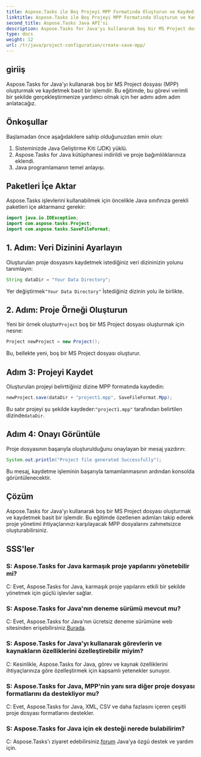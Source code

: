 ```yaml
---
title: Aspose.Tasks ile Boş Projeyi MPP Formatında Oluşturun ve Kaydedin
linktitle: Aspose.Tasks ile Boş Projeyi MPP Formatında Oluşturun ve Kaydedin
second_title: Aspose.Tasks Java API'si
description: Aspose.Tasks for Java'yı kullanarak boş bir MS Project dosyasını (MPP) nasıl oluşturup kaydedeceğinizi öğrenin. Proje yönetimi görevlerini zahmetsizce basitleştirin.
type: docs
weight: 12
url: /tr/java/project-configuration/create-save-mpp/
---
```

## giriiş
Aspose.Tasks for Java'yı kullanarak boş bir MS Project dosyası (MPP) oluşturmak ve kaydetmek basit bir işlemdir. Bu eğitimde, bu görevi verimli bir şekilde gerçekleştirmenize yardımcı olmak için her adımı adım adım anlatacağız.
## Önkoşullar
Başlamadan önce aşağıdakilere sahip olduğunuzdan emin olun:
1. Sisteminizde Java Geliştirme Kiti (JDK) yüklü.
2. Aspose.Tasks for Java kütüphanesi indirildi ve proje bağımlılıklarınıza eklendi.
3. Java programlamanın temel anlayışı.

## Paketleri İçe Aktar
Aspose.Tasks işlevlerini kullanabilmek için öncelikle Java sınıfınıza gerekli paketleri içe aktarmanız gerekir:
```java
import java.io.IOException;
import com.aspose.tasks.Project;
import com.aspose.tasks.SaveFileFormat;
```
## 1. Adım: Veri Dizinini Ayarlayın
Oluşturulan proje dosyasını kaydetmek istediğiniz veri dizininizin yolunu tanımlayın:
```java
String dataDir = "Your Data Directory";
```
 Yer değiştirmek`"Your Data Directory"` İstediğiniz dizinin yolu ile birlikte.
## 2. Adım: Proje Örneği Oluşturun
 Yeni bir örnek oluştur`Project` boş bir MS Project dosyası oluşturmak için nesne:
```java
Project newProject = new Project();
```
Bu, bellekte yeni, boş bir MS Project dosyası oluşturur.
## Adım 3: Projeyi Kaydet
Oluşturulan projeyi belirttiğiniz dizine MPP formatında kaydedin:
```java
newProject.save(dataDir + "project1.mpp", SaveFileFormat.Mpp);
```
Bu satır projeyi şu şekilde kaydeder:`"project1.mpp"` tarafından belirtilen dizinde`dataDir`.
## Adım 4: Onayı Görüntüle
Proje dosyasının başarıyla oluşturulduğunu onaylayan bir mesaj yazdırın:
```java
System.out.println("Project file generated Successfully");
```
Bu mesaj, kaydetme işleminin başarıyla tamamlanmasının ardından konsolda görüntülenecektir.

## Çözüm
Aspose.Tasks for Java'yı kullanarak boş bir MS Project dosyası oluşturmak ve kaydetmek basit bir işlemdir. Bu eğitimde özetlenen adımları takip ederek proje yönetimi ihtiyaçlarınızı karşılayacak MPP dosyalarını zahmetsizce oluşturabilirsiniz.

## SSS'ler
### S: Aspose.Tasks for Java karmaşık proje yapılarını yönetebilir mi?
C: Evet, Aspose.Tasks for Java, karmaşık proje yapılarını etkili bir şekilde yönetmek için güçlü işlevler sağlar.
### S: Aspose.Tasks for Java'nın deneme sürümü mevcut mu?
 C: Evet, Aspose.Tasks for Java'nın ücretsiz deneme sürümüne web sitesinden erişebilirsiniz.[Burada](https://releases.aspose.com/).
### S: Aspose.Tasks for Java'yı kullanarak görevlerin ve kaynakların özelliklerini özelleştirebilir miyim?
C: Kesinlikle, Aspose.Tasks for Java, görev ve kaynak özelliklerini ihtiyaçlarınıza göre özelleştirmek için kapsamlı yetenekler sunuyor.
### S: Aspose.Tasks for Java, MPP'nin yanı sıra diğer proje dosyası formatlarını da destekliyor mu?
C: Evet, Aspose.Tasks for Java, XML, CSV ve daha fazlasını içeren çeşitli proje dosyası formatlarını destekler.
### S: Aspose.Tasks for Java için ek desteği nerede bulabilirim?
 C: Aspose.Tasks'ı ziyaret edebilirsiniz.[forum](https://forum.aspose.com/c/tasks/15) Java'ya özgü destek ve yardım için.